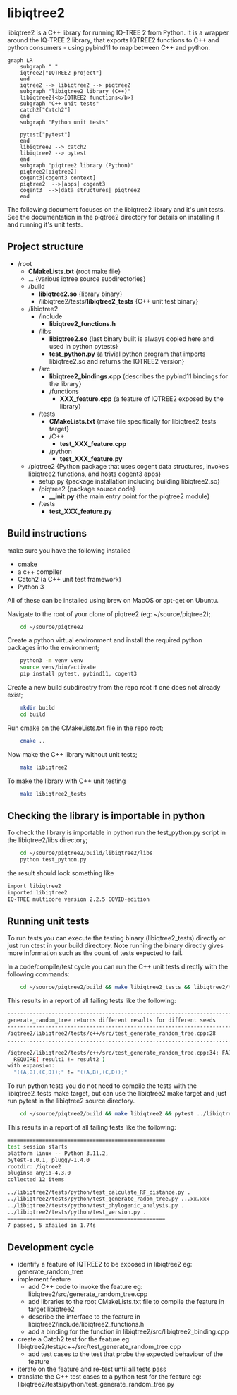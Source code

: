 # libiqtree2

libiqtree2 is a C++ library for running IQ-TREE 2 from Python. It is a wrapper around the IQ-TREE 2 library, that exports IQTREE2 functions to C++ and python consumers - using pybind11 to map between C++ and python.

```mermaid
graph LR
    subgraph " "
    iqtree2["IQTREE2 project"] 
    end
    iqtree2 --> libiqtree2 --> piqtree2
    subgraph "libiqtree2 library (C++)"
    libiqtree2{<b>IQTREE2 functions</b>}
    subgraph "C++ unit tests"
    catch2["Catch2"]
    end
    subgraph "Python unit tests"
    
    pytest["pytest"]
    end
    libiqtree2 --> catch2
    libiqtree2 --> pytest
    end
    subgraph "piqtree2 library (Python)"
    piqtree2[piqtree2]
    cogent3[cogent3 context]
    piqtree2  -->|apps| cogent3
    cogent3  -->|data structures| piqtree2 
    end
```

The following document focuses on the libiqtree2 library and it's unit tests.  See the documentation in the piqtree2 directory for details on installing it and running it's unit tests.

## Project structure

- /root
    - **CMakeLists.txt**  {root make file}
    - ... {various iqtree source subdirectories} 
    - /build
        - **libiqtree2.so**  {library binary}
        - /libiqtree2/tests/**libiqtree2_tests** {C++ unit test binary}
    - /libiqtree2
        - /include
            - **libiqtree2_functions.h**
        - /libs
            - **libiqtree2.so**  {last binary built is always copied here and used in python pytests}
            - **test_python.py** {a trivial python program that imports libiqtree2.so and returns the IQTREE2 version}
        - /src
            - **libiqtree2_bindings.cpp**  {describes the pybind11 bindings for the library}
            - /functions
                - **XXX_feature.cpp**   {a feature of IQTREE2 exposed by the library}
        - /tests
            - **CMakeLists.txt** {make file specifically for libiqtree2_tests target}
            - /C++
                - **test_XXX_feature.cpp**
            - /python
                - **test_XXX_feature.py**
    - /piqtree2 {Python package that uses cogent data structures, invokes libiqtree2 functions, and hosts cogent3 apps}
        - setup.py {package installation including building libiqtree2.so}
        - /piqtree2 {package source code}
            - **__init.py** {the main entry point for the piqtree2 module}
        - /tests
            - **test_XXX_feature.py**

## Build instructions

make sure you have the following installed
- cmake
- a c++ compiler
- Catch2 (a C++ unit test framework)
- Python 3

All of these can be installed using brew on MacOS or apt-get on Ubuntu.

Navigate to the root of your clone of piqtree2 (eg: ~/source/piqtree2);

```bash
    cd ~/source/piqtree2
```

Create a python virtual environment and install the required python packages into the environment;

```bash
    python3 -m venv venv
    source venv/bin/activate
    pip install pytest, pybind11, cogent3
```

Create a new build subdirectry from the repo root if one does not already exist;

```bash
    mkdir build
    cd build
```

Run cmake on the CMakeLists.txt file in the repo root;

```bash
    cmake ..
```

Now make the C++ library without unit tests;

```bash
    make libiqtree2
```

To make the library with C++ unit testing 

```bash
    make libiqtree2_tests
```

## Checking the library is importable in python

To check the library is importable in python run the test_python.py script in the libiqtree2/libs directory;

```bash
    cd ~/source/piqtree2/build/libiqtree2/libs
    python test_python.py
```
the result should look something like

```bash
import libiqtree2
imported libiqtree2
IQ-TREE multicore version 2.2.5 COVID-edition
```
## Running unit tests

To run tests you can execute the testing binary (libiqtree2_tests) directly or just run ctest in your build directory.  Note running the binary directly gives more information such as the count of tests expected to fail.

In a code/compile/test cycle you can run the C++ unit tests directly with the following commands:

```bash
    cd ~/source/piqtree2/build && make libiqtree2_tests && libiqtree2/tests/libiqtree2_tests
```

This results in a report of all failing tests like the following:

```bash
-------------------------------------------------------------------------------
generate_random_tree returns different results for different seeds
-------------------------------------------------------------------------------
/iqtree2/libiqtree2/tests/c++/src/test_generate_random_tree.cpp:28
...............................................................................

/iqtree2/libiqtree2/tests/c++/src/test_generate_random_tree.cpp:34: FAILED:
  REQUIRE( result1 != result2 )
with expansion:
  "((A,B),(C,D));" != "((A,B),(C,D));"
```

To run python tests you do not need to compile the tests with the libiqtree2_tests make target, but can use the libiqtree2 make target and just run pytest in the libiqtree2 source directory.

```bash
    cd ~/source/piqtree2/build && make libiqtree2 && pytest ../libiqtree2/tests/python
```

This results in a report of all failing tests like the following:

```bash
==================================================
test session starts
platform linux -- Python 3.11.2, 
pytest-8.0.1, pluggy-1.4.0
rootdir: /iqtree2
plugins: anyio-4.3.0
collected 12 items

../libiqtree2/tests/python/test_calculate_RF_distance.py .                              [  8%]
../libiqtree2/tests/python/test_generate_radom_tree.py ...xx.xxx                    [ 83%]
../libiqtree2/tests/python/test_phylogenic_analysis.py .                                  [ 91%]
../libiqtree2/tests/python/test_version.py .                                                       [100%]
==================================================
7 passed, 5 xfailed in 1.74s
```

## Development cycle

- identify a feature of IQTREE2 to be exposed in libiqtree2 eg: generate_random_tree
- implement feature
  - add C++ code to invoke the feature eg: libiqtree2/src/generate_random_tree.cpp
  - add libraries to the root CMakeLists.txt file to compile the feature in target libiqtree2
  - describe the interface to the feature in libiqtree2/include/libiqtree2_functions.h
  - add a binding for the function in libiqtree2/src/libiqtree2_binding.cpp
- create a Catch2 test for the feature eg: libiqtree2/tests/c++/src/test_generate_random_tree.cpp
  - add test cases to the test that probe the expected behaviour of the feature
- iterate on the feature and re-test until all tests pass
- translate the C++ test cases to a python test for the feature eg: libiqtree2/tests/python/test_generate_random_tree.py
